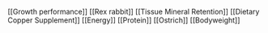 [[Growth performance]]
[[Rex rabbit]]
[[Tissue Mineral Retention]]
[[Dietary Copper Supplement]]
[[Energy]]
[[Protein]]
[[Ostrich]]
[[Bodyweight]]
